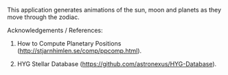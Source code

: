 This application generates animations of the sun, moon and planets as they move through the zodiac.


Acknowledgements / References:

1. How to Compute Planetary Positions (http://stjarnhimlen.se/comp/ppcomp.html).

2. HYG Stellar Database (https://github.com/astronexus/HYG-Database).
